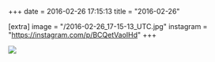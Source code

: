 +++
date = 2016-02-26 17:15:13
title = "2016-02-26"

[extra]
image = "/2016-02-26_17-15-13_UTC.jpg"
instagram = "https://instagram.com/p/BCQetVaoIHd"
+++

<img src="/2016-02-26_17-15-13_UTC.jpg" />
